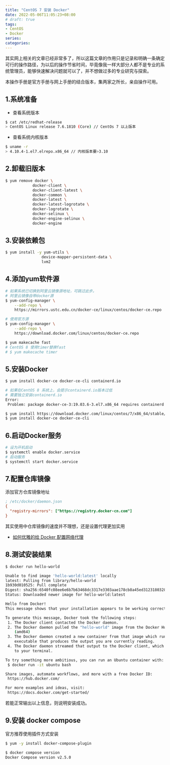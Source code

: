 ```yaml
---
title: "CentOS 7 安装 Docker"
date: 2022-05-06T11:05:23+08:00
# draft: true
tags: 
- CentOS
- Docker
series:
categories:
---
```


其实网上相关的文章已经非常多了，所以这篇文章的作用只是记录和明确一条确定可行的操作路径，为以后的操作节省时间，毕竟像我一样大部分人都不是专业的系统管理员，能够快速解决问题就可以了，并不想做过多的专业研究与探索。

本操作手册是官方手册与网上手册的结合版本，集两家之所长，亲自操作可用。

## 1.系统准备

- 查看系统版本

```bash
$ cat /etc/redhat-release
> CentOS Linux release 7.6.1810 (Core) // CentOs 7 以上版本
```

- 查看系统内核版本

```bash
$ uname -r
> 4.10.4-1.el7.elrepo.x86_64 // 内核版本要>3.10
```

## 2.卸载旧版本

```bash
$ yum remove docker \
            docker-client \
            docker-client-latest \
            docker-common \
            docker-latest \
            docker-latest-logrotate \
            docker-logrotate \
            docker-selinux \
            docker-engine-selinux \
            docker-engine
```

## 3.安装依赖包

```bash
$ yum install -y yum-utils \
                device-mapper-persistent-data \
                lvm2
```

## 4.添加yum软件源

```bash
# 如果系统已切换到阿里云镜像源地址，可跳过此步。
# 阿里云镜像自带docker源
$ yum-config-manager \
    --add-repo \
    https://mirrors.ustc.edu.cn/docker-ce/linux/centos/docker-ce.repo

# 使用官方源
$ yum-config-manager \
    --add-repo \
    https://download.docker.com/linux/centos/docker-ce.repo

$ yum makecache fast
# CentOS 8 使用timer替换fast
# $ yum makecache timer
```

## 5.安装Docker

```bash
$ yum install docker-ce docker-ce-cli containerd.io

# 如果在CentOS 8 系统上，会提示containerd.io版本过低
# 需要独立安装containerd.io
Error:
 Problem: package docker-ce-3:19.03.6-3.el7.x86_64 requires containerd.io >= 1.2.2-3, but none of the providers can be installeddnf install

$ yum install https://download.docker.com/linux/centos/7/x86_64/stable/Packages/containerd.io-1.2.6-3.3.el7.x86_64.rpm
$ yum install docker-ce docker-ce-cli
```

## 6.启动Docker服务

```bash
# 设为开机启动
$ systemctl enable docker.service
# 启动服务
$ systemctl start docker.service
```

## 7.配置仓库镜像

添加官方仓库镜像地址
```ini
; /etc/docker/daemon.json
{
  "registry-mirrors": ["https://registry.docker-cn.com"]
}
```
其实使用中仓库镜像的速度并不理想，还是设置代理更加实用

- [如何优雅的给 Docker 配置网络代理](https://cloud.tencent.com/developer/article/1806455)

## 8.测试安装结果

```bash
$ docker run hello-world

Unable to find image 'hello-world:latest' locally
latest: Pulling from library/hello-world
1b930d010525: Pull complete
Digest: sha256:6540fc08ee6e6b7b63468dc3317e3303aae178cb8a45ed3123180328bcc1d20f
Status: Downloaded newer image for hello-world:latest

Hello from Docker!
This message shows that your installation appears to be working correctly.

To generate this message, Docker took the following steps:
 1. The Docker client contacted the Docker daemon.
 2. The Docker daemon pulled the "hello-world" image from the Docker Hub.
    (amd64)
 3. The Docker daemon created a new container from that image which runs the
    executable that produces the output you are currently reading.
 4. The Docker daemon streamed that output to the Docker client, which sent it
    to your terminal.

To try something more ambitious, you can run an Ubuntu container with:
 $ docker run -it ubuntu bash

Share images, automate workflows, and more with a free Docker ID:
 https://hub.docker.com/

For more examples and ideas, visit:
 https://docs.docker.com/get-started/
```

若能正常输出以上信息，则说明安装成功。

## 9.安装 docker compose

官方推荐使用插件方式安装
```bash
$ yum -y install docker-compose-plugin

$ docker compose version
Docker Compose version v2.5.0
```

